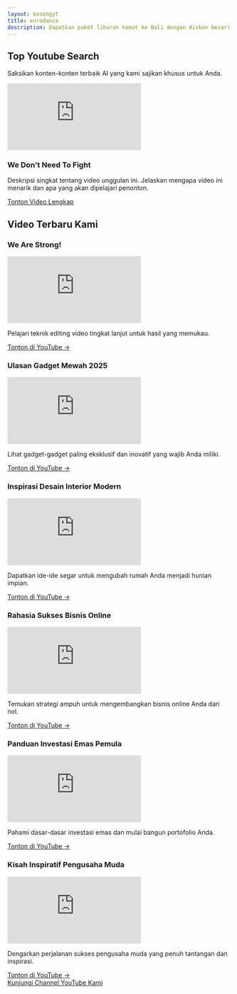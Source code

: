 ```yaml
---
layout: kosongyt
title: eurodance
description: Dapatkan paket liburan hemat ke Bali dengan diskon besar!
---
```


<section id="hero-video" class="hero-section">
        <div class="container">
            <h1 class="text-gradient-gold">
                Top Youtube Search
            </h1>
            <p>
                Saksikan konten-konten terbaik AI yang kami sajikan khusus untuk Anda.
            </p>
            <div class="hero-video-card card-shadow">
                <div class="video-container">
                    <iframe
                        src="https://www.youtube.com/embed/nIdP7QYM_gs"
                        title="Video Unggulan"
                        frameborder="0"
                        allow="accelerometer; autoplay; clipboard-write; encrypted-media; gyroscope; picture-in-picture"
                        allowfullscreen>
                    </iframe>
                </div>
                <div class="hero-video-card-content">
                    <h3>We Don't Need To Fight</h3>
                    <p>
                        Deskripsi singkat tentang video unggulan ini. Jelaskan mengapa video ini menarik dan apa yang akan dipelajari penonton.
                    </p>
                    <a href="https://www.youtube.com/watch?v=nIdP7QYM_gs" target="_blank" class="btn-primary">
                        Tonton Video Lengkap
                    </a>
                </div>
            </div>
        </div>
        <div class="absolute inset-0 bg-pattern opacity-10" style="background-image: url('data:image/svg+xml,%3Csvg width=\'60\' height=\'60\' viewBox=\'0 0 60 60\' xmlns=\'http://www.w3.org/2000/svg\'%3E%3Cg fill=\'none\' fill-rule=\'evenodd\'%3E%3Cg fill=\'%23FFD700\' fill-opacity=\'.05\'%3E%3Cpath d=\'M36 34v-4h-2v4h-4v2h4v4h2v-4h4v-2h-4zm0-30V0h-2v4h-4v2h4v4h2V6h4V4h-4zm0 30v-4h-2v4h-4v2h4v4h2v-4h4v-2h-4zm0 30v-4h-2v4h-4v2h4v4h2v-4h4v-2h-4zM14 34v-4h-2v4h-4v2h4v4h2v-4h4v-2h-4zm0-30V0h-2v4h-4v2h4v4h2V6h4V4h-4zm0 30v-4h-2v4h-4v2h4v4h2v-4h4v-2h-4zm0 30v-4h-2v4h-4v2h4v4h2v-4h4v-2h-4z\'/%3E%3C/g%3E%3C/g%3E%3C/svg%3E');"></div>
    </section>

<main id="latest-videos" class="latest-videos-section">
        <div class="container">
            <h2>Video Terbaru Kami</h2>
            <div class="video-grid">

<div class="video-card card-hover-effect">
                    <h3>We Are Strong!</h3>
                    <div class="video-container">
                        <iframe
                            src="https://www.youtube.com/embed/E-iz-jzTrfI"
                            title="We Are Strong!"
                            frameborder="0"
                            allow="accelerometer; autoplay; clipboard-write; encrypted-media; gyroscope; picture-in-picture"
                            allowfullscreen>
                        </iframe>
                    </div>
                    <p>
                        Pelajari teknik editing video tingkat lanjut untuk hasil yang memukau.
                    </p>
                    <a href="https://www.youtube.com/watch?v=E-iz-jzTrfI" target="_blank" class="watch-link">
                        Tonton di YouTube →
                    </a>
                </div>

<div class="video-card card-hover-effect">
                    <h3>Ulasan Gadget Mewah 2025</h3>
                    <div class="video-container">
                        <iframe
                            src="https://www.youtube.com/embed/xTt_fhr1Ork"
                            title="Ulasan Gadget Mewah 2025"
                            frameborder="0"
                            allow="accelerometer; autoplay; clipboard-write; encrypted-media; gyroscope; picture-in-picture"
                            allowfullscreen>
                        </iframe>
                    </div>
                    <p>
                        Lihat gadget-gadget paling eksklusif dan inovatif yang wajib Anda miliki.
                    </p>
                    <a href="https://www.youtube.com/watch?v=xTt_fhr1Ork" target="_blank" class="watch-link">
                        Tonton di YouTube →
                    </a>
                </div>

<div class="video-card card-hover-effect">
                    <h3>Inspirasi Desain Interior Modern</h3>
                    <div class="video-container">
                        <iframe
                            src="https://www.youtube.com/embed/video_id_3"
                            title="Inspirasi Desain Interior Modern"
                            frameborder="0"
                            allow="accelerometer; autoplay; clipboard-write; encrypted-media; gyroscope; picture-in-picture"
                            allowfullscreen>
                        </iframe>
                    </div>
                    <p>
                        Dapatkan ide-ide segar untuk mengubah rumah Anda menjadi hunian impian.
                    </p>
                    <a href="https://www.youtube.com/watch?v=video_id_3" target="_blank" class="watch-link">
                        Tonton di YouTube →
                    </a>
                </div>

<div class="video-card card-hover-effect">
                    <h3>Rahasia Sukses Bisnis Online</h3>
                    <div class="video-container">
                        <iframe
                            src="https://www.youtube.com/embed/video_id_4"
                            title="Rahasia Sukses Bisnis Online"
                            frameborder="0"
                            allow="accelerometer; autoplay; clipboard-write; encrypted-media; gyroscope; picture-in-picture"
                            allowfullscreen>
                        </iframe>
                    </div>
                    <p>
                        Temukan strategi ampuh untuk mengembangkan bisnis online Anda dari nol.
                    </p>
                    <a href="https://www.youtube.com/watch?v=video_id_4" target="_blank" class="watch-link">
                        Tonton di YouTube →
                    </a>
                </div>

<div class="video-card card-hover-effect">
                    <h3>Panduan Investasi Emas Pemula</h3>
                    <div class="video-container">
                        <iframe
                            src="https://www.youtube.com/embed/video_id_5"
                            title="Panduan Investasi Emas Pemula"
                            frameborder="0"
                            allow="accelerometer; autoplay; clipboard-write; encrypted-media; gyroscope; picture-in-picture"
                            allowfullscreen>
                        </iframe>
                    </div>
                    <p>
                        Pahami dasar-dasar investasi emas dan mulai bangun portofolio Anda.
                    </p>
                    <a href="https://www.youtube.com/watch?v=video_id_5" target="_blank" class="watch-link">
                        Tonton di YouTube →
                    </a>
                </div>

<div class="video-card card-hover-effect">
                    <h3>Kisah Inspiratif Pengusaha Muda</h3>
                    <div class="video-container">
                        <iframe
                            src="https://www.youtube.com/embed/video_id_6"
                            title="Kisah Inspiratif Pengusaha Muda"
                            frameborder="0"
                            allow="accelerometer; autoplay; clipboard-write; encrypted-media; gyroscope; picture-in-picture"
                            allowfullscreen>
                        </iframe>
                    </div>
                    <p>
                        Dengarkan perjalanan sukses pengusaha muda yang penuh tantangan dan inspirasi.
                    </p>
                    <a href="https://www.youtube.com/watch?v=video_id_6" target="_blank" class="watch-link">
                        Tonton di YouTube →
                    </a>
                </div>

</div>
            <a href="https://www.youtube.com/channel/YOUR_CHANNEL_ID" target="_blank" class="btn-primary mt-12">
                Kunjungi Channel YouTube Kami
            </a>
        </div>
    </main>

